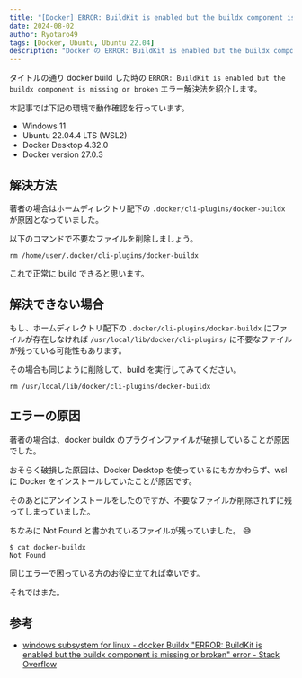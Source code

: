 ```yaml
---
title: "[Docker] ERROR: BuildKit is enabled but the buildx component is missing or broken エラーの解決方法"
date: 2024-08-02
author: Ryotaro49
tags: [Docker, Ubuntu, Ubuntu 22.04]
description: "Docker の ERROR: BuildKit is enabled but the buildx component is missing or broken エラー解決法を紹介します。破損したファイルが残っていることが原因の場合があるため、そのファイルを削除することで対処します。"
---
```


タイトルの通り docker build した時の `ERROR: BuildKit is enabled but the buildx component is missing or broken` エラー解決法を紹介します。

本記事では下記の環境で動作確認を行っています。

- Windows 11
- Ubuntu 22.04.4 LTS (WSL2)
- Docker Desktop 4.32.0
- Docker version 27.0.3

## 解決方法

著者の場合はホームディレクトリ配下の `.docker/cli-plugins/docker-buildx` が原因となっていました。

以下のコマンドで不要なファイルを削除しましょう。

```bash:title=不要なファイルを削除
rm /home/user/.docker/cli-plugins/docker-buildx
```

これで正常に build できると思います。

## 解決できない場合

もし、ホームディレクトリ配下の `.docker/cli-plugins/docker-buildx` にファイルが存在しなければ `/usr/local/lib/docker/cli-plugins/` に不要なファイルが残っている可能性もあります。

その場合も同じように削除して、build を実行してみてください。

```bash:title=不要なファイルを削除
rm /usr/local/lib/docker/cli-plugins/docker-buildx
```

## エラーの原因

著者の場合は、docker buildx のプラグインファイルが破損していることが原因でした。

おそらく破損した原因は、Docker Desktop を使っているにもかかわらず、wsl に Docker をインストールしていたことが原因です。

そのあとにアンインストールをしたのですが、不要なファイルが削除されずに残ってしまっていました。

ちなみに Not Found と書かれているファイルが残っていました。 😅

```bash:title=/home/user/.docker/cli-plugins/docker-buildx
$ cat docker-buildx
Not Found
```

同じエラーで困っている方のお役に立てれば幸いです。

それではまた。

## 参考

- [windows subsystem for linux - docker Buildx "ERROR: BuildKit is enabled but the buildx component is missing or broken" error - Stack Overflow](https://stackoverflow.com/questions/75739545/docker-buildx-error-buildkit-is-enabled-but-the-buildx-component-is-missing-or)

